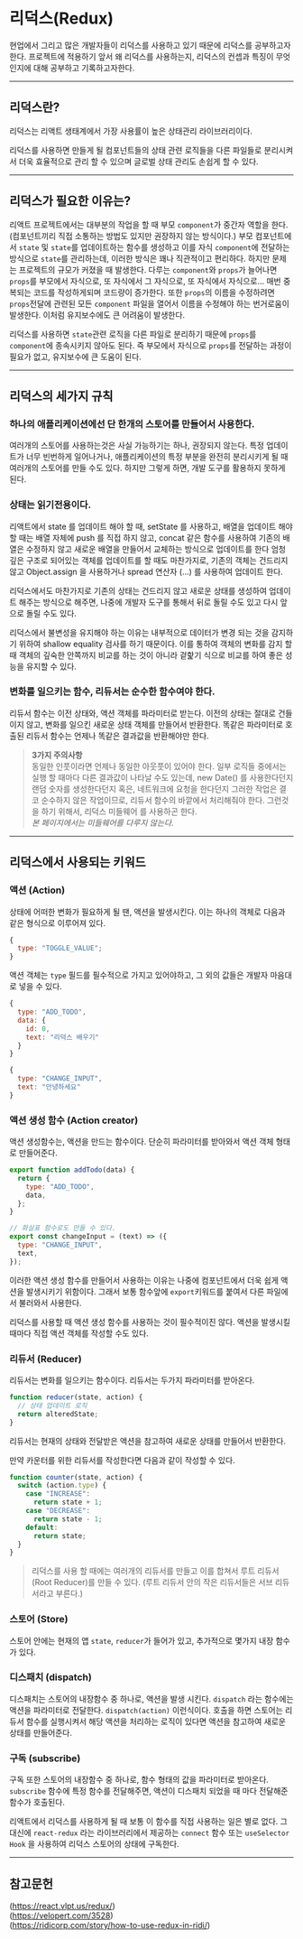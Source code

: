 # 리덕스(Redux)

현업에서 그리고 많은 개발자들이 리덕스를 사용하고 있기 때문에 리덕스를 공부하고자 한다.
프로젝트에 적용하기 앞서 왜 리덕스를 사용하는지, 리덕스의 컨셉과 특징이 무엇인지에 대해 공부하고 기록하고자한다.

---

## 리덕스란?

리덕스는 리액트 생태계에서 가장 사용률이 높은 상태관리 라이브러리이다.

리덕스를 사용하면 만들게 될 컴포넌트들의 상태 관련 로직들을 다른 파일들로 분리시켜서 더욱 효율적으로 관리 할 수 있으며 글로벌 상태 관리도 손쉽게 할 수 있다.

---

## 리덕스가 필요한 이유는?

리액트 프로젝트에서는 대부분의 작업을 할 때 부모 `component`가 중간자 역할을 한다. (컴포넌트끼리 직접 소통하는 방법도 있지만 권장하지 않는 방식이다.) 부모 컴포넌트에서 `state` 및 `state`를 업데이트하는 함수를 생성하고 이를 자식 `component`에 전달하는 방식으로 `state`를 관리하는데, 이러한 방식은 꽤나 직관적이고 편리하다. 하지만 문제는 프로젝트의 규모가 커졌을 때 발생한다. 다루는 `component`와 `props`가 늘어나면 `props`를 부모에서 자식으로, 또 자식에서 그 자식으로, 또 자식에서 자식으로... 매번 중복되는 코드를 작성하게되며 코드량이 증가한다. 또한 `props`의 이름을 수정하려면 `props`전달에 관련된 모든 `component` 파일을 열어서 이름을 수정해야 하는 번거로움이 발생한다. 이처럼 유지보수에도 큰 어려움이 발생한다.

리덕스를 사용하면 `state`관련 로직을 다른 파일로 분리하기 때문에 `props`를 `component`에 종속시키지 않아도 된다.
즉 부모에서 자식으로 `props`를 전달하는 과정이 필요가 없고, 유지보수에 큰 도움이 된다.

---

## 리덕스의 세가지 규칙

### 하나의 애플리케이션에선 단 한개의 스토어를 만들어서 사용한다.

여러개의 스토어를 사용하는것은 사실 가능하기는 하나, 권장되지 않는다. 특정 업데이트가 너무 빈번하게 일어나거나, 애플리케이션의 특정 부분을 완전히 분리시키게 될 때 여러개의 스토어를 만들 수도 있다. 하지만 그렇게 하면, 개발 도구를 활용하지 못하게 된다.

### 상태는 읽기전용이다.

리액트에서 state 를 업데이트 해야 할 때, setState 를 사용하고, 배열을 업데이트 해야 할 때는 배열 자체에 push 를 직접 하지 않고, concat 같은 함수를 사용하여 기존의 배열은 수정하지 않고 새로운 배열을 만들어서 교체하는 방식으로 업데이트를 한다 엄청 깊은 구조로 되어있는 객체를 업데이트를 할 때도 마찬가지로, 기존의 객체는 건드리지 않고 Object.assign 을 사용하거나 spread 연산자 (...) 를 사용하여 업데이트 한다.

리덕스에서도 마찬가지로 기존의 상태는 건드리지 않고 새로운 상태를 생성하여 업데이트 해주는 방식으로 해주면, 나중에 개발자 도구를 통해서 뒤로 돌릴 수도 있고 다시 앞으로 돌릴 수도 있다.

리덕스에서 불변성을 유지해야 하는 이유는 내부적으로 데이터가 변경 되는 것을 감지하기 위하여 shallow equality 검사를 하기 때문이다. 이를 통하여 객체의 변화를 감지 할 때 객체의 깊숙한 안쪽까지 비교를 하는 것이 아니라 겉핥기 식으로 비교를 하여 좋은 성능을 유지할 수 있다.

### 변화를 일으키는 함수, 리듀서는 순수한 함수여야 한다.

리듀서 함수는 이전 상태와, 액션 객체를 파라미터로 받는다.
이전의 상태는 절대로 건들이지 않고, 변화를 일으킨 새로운 상태 객체를 만들어서 반환한다.
똑같은 파라미터로 호출된 리듀서 함수는 언제나 똑같은 결과값을 반환해야만 한다.

> **3가지 주의사항**<br/>
> 동일한 인풋이라면 언제나 동일한 아웃풋이 있어야 한다. 일부 로직들 중에서는 실행 할 때마다 다른 결과값이 나타날 수도 있는데,
> new Date() 를 사용한다던지 랜덤 숫자를 생성한다던지 혹은, 네트워크에 요청을 한다던지 그러한 작업은 결코 순수하지 않은 작업이므로,
> 리듀서 함수의 바깥에서 처리해줘야 한다. 그런것을 하기 위해서, 리덕스 미들웨어 를 사용하곤 한다.
> <br/>_본 페이지에서는 미들웨어를 다루지 않는다._

---

## 리덕스에서 사용되는 키워드

### 액션 (Action)

상태에 어떠한 변화가 필요하게 될 땐, 액션을 발생시킨다. 이는 하나의 객체로 다음과 같은 형식으로 이루어져 있다.

```javascript
{
  type: "TOGGLE_VALUE";
}
```

액션 객체는 `type` 필드를 필수적으로 가지고 있어야하고, 그 외의 값들은 개발자 마음대로 넣을 수 있다.

```javascript
{
  type: "ADD_TODO",
  data: {
    id: 0,
    text: "리덕스 배우기"
  }
}
```

```javascript
{
  type: "CHANGE_INPUT",
  text: "안녕하세요"
}
```

### 액션 생성 함수 (Action creator)

액션 생성함수는, 액션을 만드는 함수이다. 단순히 파라미터를 받아와서 액션 객체 형태로 만들어준다.

```javascript
export function addTodo(data) {
  return {
    type: "ADD_TODO",
    data,
  };
}

// 화살표 함수로도 만들 수 있다.
export const changeInput = (text) => ({
  type: "CHANGE_INPUT",
  text,
});
```

이러한 액션 생성 함수를 만들어서 사용하는 이유는 나중에 컴포넌트에서 더욱 쉽게 액션을 발생시키기 위함이다. 그래서 보통 함수앞에 `export`키워드를 붙여서 다른 파일에서 불러와서 사용한다.

리덕스를 사용할 때 액션 생성 함수를 사용하는 것이 필수적이진 않다.
액션을 발생시킬 때마다 직접 액션 객체를 작성할 수도 있다.

### 리듀서 (Reducer)

리듀서는 변화를 일으키는 함수이다. 리듀서는 두가지 파라미터를 받아온다.

```javascript
function reducer(state, action) {
  // 상태 업데이트 로직
  return alteredState;
}
```

리듀서는 현재의 상태와 전달받은 액션을 참고하여 새로운 상태를 만들어서 반환한다.

만약 카운터를 위한 리듀서를 작성한다면 다음과 같이 작성할 수 있다.

```javascript
function counter(state, action) {
  switch (action.type) {
    case "INCREASE":
      return state + 1;
    case "DECREASE":
      return state - 1;
    default:
      return state;
  }
}
```

> 리덕스를 사용 할 때에는 여러개의 리듀서를 만들고 이를 합쳐서 루트 리듀서 (Root Reducer)를 만들 수 있다. (루트 리듀서 안의 작은 리듀서들은 서브 리듀서라고 부른다.)

### 스토어 (Store)

스토어 안에는 현재의 앱 `state`, `reducer`가 들어가 있고, 추가적으로 몇가지 내장 함수가 있다.

### 디스패치 (dispatch)

디스패치는 스토어의 내장함수 중 하나로, 액션을 발생 시킨다. `dispatch` 라는 함수에는 액션을 파라미터로 전달한다. `dispatch(action)` 이런식이다.
호출을 하면 스토어는 리듀서 함수를 실행시켜서 해당 액션을 처리하는 로직이 있다면 액션을 참고하여 새로운 상태를 만들어준다.

### 구독 (subscribe)

구독 또한 스토어의 내장함수 중 하나로, 함수 형태의 값을 파라미터로 받아온다. `subscribe` 함수에 특정 함수를 전달해주면, 액션이 디스패치 되었을 때 마다 전달해준 함수가 호출된다.

리액트에서 리덕스를 사용하게 될 때 보통 이 함수를 직접 사용하는 일은 별로 없다. 그 대신에 `react-redux` 라는 라이브러리에서 제공하는 `connect` 함수 또는 `useSelector Hook` 을 사용하여 리덕스 스토어의 상태에 구독한다.

---

## 참고문헌

(https://react.vlpt.us/redux/)<br/>
(https://velopert.com/3528)<br/>
(https://ridicorp.com/story/how-to-use-redux-in-ridi/)<br/>
